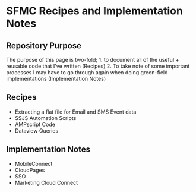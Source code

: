 <h1>SFMC Recipes and Implementation Notes</h1>

<h2>Repository Purpose</h2>
<p>The purpose of this page is two-fold; 1. to document all of the useful + reusable code that I've written (Recipes)  2. To take note of some important processes I may have to go through again when doing green-field implementations (Implementation Notes)</p>

<h2>Recipes</h2>
<ul>
    <li>Extracting a flat file for Email and SMS Event data</li>
    <li>SSJS Automation Scripts</li>
    <li>AMPscript Code</li>
    <li>Dataview Queries</li>
</ul>

<h2>Implementation Notes</h2>
<ul>
    <li>MobileConnect</li>
    <li>CloudPages</li>
    <li>SSO</li>
    <li>Marketing Cloud Connect</li>
</ul>